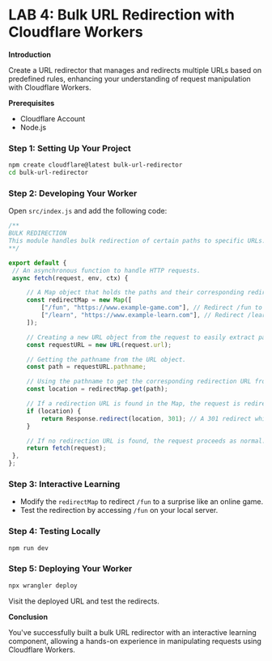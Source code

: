 # LAB 4: Bulk URL Redirection with Cloudflare Workers

**Introduction**

Create a URL redirector that manages and redirects multiple URLs based on predefined rules, enhancing your understanding
of request manipulation with Cloudflare Workers.

**Prerequisites**

- Cloudflare Account
- Node.js

### Step 1: **Setting Up Your Project**

   ```bash
   npm create cloudflare@latest bulk-url-redirector
   cd bulk-url-redirector
   ```

### Step 2: **Developing Your Worker**

Open `src/index.js` and add the following code:

   ```javascript
   /**
 BULK REDIRECTION
 This module handles bulk redirection of certain paths to specific URLs.
 **/

export default {
    // An asynchronous function to handle HTTP requests.
    async fetch(request, env, ctx) {

        // A Map object that holds the paths and their corresponding redirection URLs.
        const redirectMap = new Map([
            ["/fun", "https://www.example-game.com"], // Redirect /fun to a gaming website.
            ["/learn", "https://www.example-learn.com"], // Redirect /learn to a learning website.
        ]);

        // Creating a new URL object from the request to easily extract parts of the URL.
        const requestURL = new URL(request.url);

        // Getting the pathname from the URL object.
        const path = requestURL.pathname;

        // Using the pathname to get the corresponding redirection URL from the Map.
        const location = redirectMap.get(path);

        // If a redirection URL is found in the Map, the request is redirected to the new location.
        if (location) {
            return Response.redirect(location, 301); // A 301 redirect which indicates that the redirection is permanent.
        }

        // If no redirection URL is found, the request proceeds as normal.
        return fetch(request);
    },
};

   ```

### Step 3: **Interactive Learning**

- Modify the `redirectMap` to redirect `/fun` to a surprise like an online game.
- Test the redirection by accessing `/fun` on your local server.

### Step 4: **Testing Locally**

   ```bash
   npm run dev
   ```

### Step 5: **Deploying Your Worker**

   ```bash
   npx wrangler deploy
   ```

Visit the deployed URL and test the redirects.

**Conclusion**

You've successfully built a bulk URL redirector with an interactive learning component, allowing a hands-on experience
in manipulating requests using Cloudflare Workers.